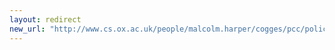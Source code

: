 ```yaml
---
layout: redirect
new_url: "http://www.cs.ox.ac.uk/people/malcolm.harper/cogges/pcc/policies/index.html"
---
```

